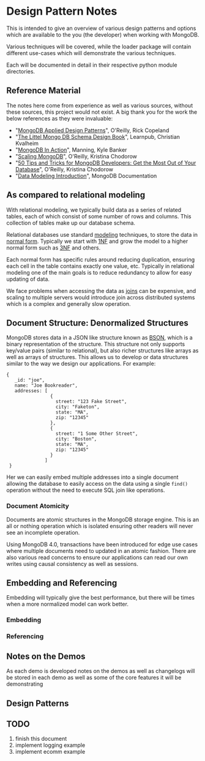 # Design Pattern Notes

This is intended to give an overview of various design patterns and options
which are available to the you (the developer) when working with MongoDB.

Various techniques will be covered, while the loader package will contain
different use-cases which will demonstrate the various techniques.

Each will be documented in detail in their respective python module
directories.

## Reference Material
The notes here come from experience as well as various sources, without
these sources, this project would not exist.  A big thank you for the work
the below references as they were invaluable:
- "[MongoDB Applied Design Patterns](https://www.amazon.com/MongoDB-Applied-Design-Patterns-Practical/dp/1449340040/)", O'Reilly, Rick Copeland
- "[The Littel Mongo DB Schema Design Book](https://www.amazon.com/Little-Mongo-Schema-Design-Book/dp/1517394023)", Learnpub, Christian Kvalheim
- "[MongoDB In Action](https://www.amazon.com/MongoDB-Action-Kyle-Banker/dp/1935182870)", Manning, Kyle Banker
- "[Scaling MongoDB](https://www.amazon.com/Scaling-MongoDB-Sharding-Cluster-Administration/dp/1449303218)", O'Reilly, Kristina Chodorow
- "[50 Tips and Tricks for MongoDB Developers: Get the Most Out of Your Database](https://www.amazon.com/50-Tips-Tricks-MongoDB-Developers-ebook/dp/B005011IIM)", O'Reilly, Kristina Chodorow
- "[Data Modeling Introduction](https://docs.mongodb.com/manual/core/data-modeling-introduction/)", MongoDB Documentation

## As compared to relational modeling
With relational modeling, we typically build data as a series of related
tables, each of which consist of some number of rows and columns.  This
collection of tables make up our database schema.

Relational databases use standard [modeling](https://en.wikipedia.org/wiki/Relational_model) techniques, to
store the data in [normal form](https://en.wikipedia.org/wiki/Database_normalization).
Typically we start with [1NF](https://en.wikipedia.org/wiki/First_normal_form) and grow
the model to a higher normal form such as [3NF](https://en.wikipedia.org/wiki/Third_normal_form) and others.

Each normal form has specific rules around reducing duplication, ensuring each
cell in the table contains exactly one value, etc.  Typically in relational
modeling one of the main goals is to reduce redundancy to allow for easy
updating of data.

We face problems when accessing the data as [joins](https://en.wikipedia.org/wiki/Join_(SQL)) can
be expensive, and scaling to multiple servers would introduce join across
distributed systems which is a complex and generally slow operation.

## Document Structure: Denormalized Structures
MongoDB stores data in a JSON like structure known as [BSON](https://docs.mongodb.com/manual/core/data-modeling-introduction/), which
is a binary representation of the structure.  This structure not only supports
key/value pairs (similar to relational), but also richer structures like arrays
as well as arrays of structures.  This allows us to develop or data structures
similar to the way we design our applications.  For example:

```
{
   _id: "joe",
   name: "Joe Bookreader",
   addresses: [
                {
                  street: "123 Fake Street",
                  city: "Faketon",
                  state: "MA",
                  zip: "12345"
                },
                {
                  street: "1 Some Other Street",
                  city: "Boston",
                  state: "MA",
                  zip: "12345"
                }
              ]
 }
```

Her we can easily embed multiple addresses into a single document allowing the
database to easily access on the data using a single `find()` operation without
the need to execute SQL join like operations.

### Document Atomicity
Documents are atomic structures in the MongoDB storage engine.  This is an all
or nothing operation which is isolated ensuring other readers will never see
an incomplete operation.

Using MongoDB 4.0, transactions have been introduced for edge use cases where
multiple documents need to updated in an atomic fashion.  There are also various
read concerns to ensure our applications can read our own writes using causal
consistency as well as sessions.

## Embedding and Referencing
Embedding will typically give the best performance, but there will be times
when a more normalized model can work better.

### Embedding

### Referencing

## Notes on the Demos
As each demo is developed notes on the demos as well as changelogs will be
stored in each demo as well as some of the core features it will be demonstrating

## Design Patterns

## TODO
1. finish this document
2. implement logging example
3. implement ecomm example

